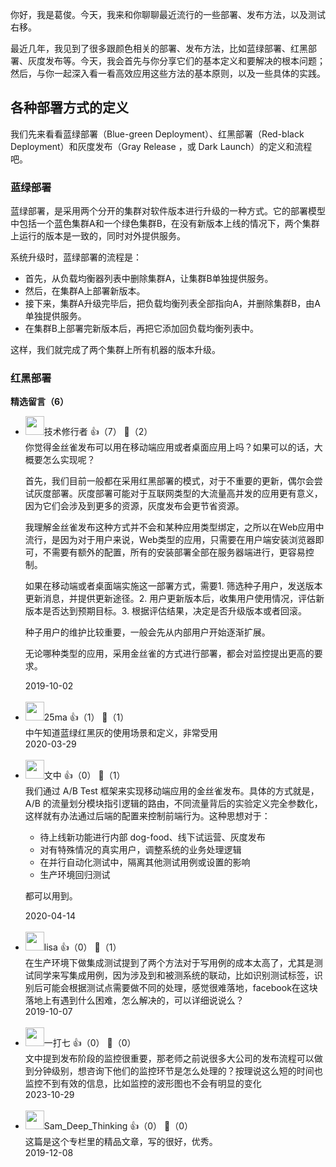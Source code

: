 你好，我是葛俊。今天，我来和你聊聊最近流行的一些部署、发布方法，以及测试右移。

最近几年，我见到了很多跟颜色相关的部署、发布方法，比如蓝绿部署、红黑部署、灰度发布等。今天，我会首先与你分享它们的基本定义和要解决的根本问题；然后，与你一起深入看一看高效应用这些方法的基本原则，以及一些具体的实践。

## 各种部署方式的定义

我们先来看看蓝绿部署（Blue-green Deployment）、红黑部署（Red-black Deployment）和灰度发布（Gray Release ，或 Dark Launch）的定义和流程吧。

### 蓝绿部署

蓝绿部署，是采用两个分开的集群对软件版本进行升级的一种方式。它的部署模型中包括一个蓝色集群A和一个绿色集群B，在没有新版本上线的情况下，两个集群上运行的版本是一致的，同时对外提供服务。

系统升级时，蓝绿部署的流程是：

- 首先，从负载均衡器列表中删除集群A，让集群B单独提供服务。
- 然后，在集群A上部署新版本。
- 接下来，集群A升级完毕后，把负载均衡列表全部指向A，并删除集群B，由A单独提供服务。
- 在集群B上部署完新版本后，再把它添加回负载均衡列表中。

这样，我们就完成了两个集群上所有机器的版本升级。

### 红黑部署
<div><strong>精选留言（6）</strong></div><ul>
<li><img src="https://static001.geekbang.org/account/avatar/00/0f/75/9b/611e74ab.jpg" width="30px"><span>技术修行者</span> 👍（7） 💬（2）<div>你觉得金丝雀发布可以用在移动端应用或者桌面应用上吗？如果可以的话，大概要怎么实现呢？

首先，我们目前一般都在采用红黑部署的模式，对于不重要的更新，偶尔会尝试灰度部署。灰度部署可能对于互联网类型的大流量高并发的应用更有意义，因为它们会涉及到更多的资源，灰度发布会更节省资源。

我理解金丝雀发布这种方式并不会和某种应用类型绑定，之所以在Web应用中流行，是因为对于用户来说，Web类型的应用，只需要在用户端安装浏览器即可，不需要有额外的配置，所有的安装部署全部在服务器端进行，更容易控制。

如果在移动端或者桌面端实施这一部署方式，需要1. 筛选种子用户，发送版本更新消息，并提供更新途径。2. 用户更新版本后，收集用户使用情况，评估新版本是否达到预期目标。3. 根据评估结果，决定是否升级版本或者回滚。

种子用户的维护比较重要，一般会先从内部用户开始逐渐扩展。

无论哪种类型的应用，采用金丝雀的方式进行部署，都会对监控提出更高的要求。</div>2019-10-02</li><br/><li><img src="https://static001.geekbang.org/account/avatar/00/13/e4/a1/178387da.jpg" width="30px"><span>25ma</span> 👍（1） 💬（1）<div>中午知道蓝绿红黑灰的使用场景和定义，非常受用</div>2020-03-29</li><br/><li><img src="https://static001.geekbang.org/account/avatar/00/10/92/8a/e86a8db7.jpg" width="30px"><span>文中</span> 👍（0） 💬（1）<div>我们通过 A&#47;B Test 框架来实现移动端应用的金丝雀发布。具体的方式就是，A&#47;B 的流量划分模块指引逻辑的路由，不同流量背后的实验定义完全参数化，这样就有办法通过后端的配置来控制前端行为。这种思想对于：
- 待上线新功能进行内部 dog-food、线下试运营、灰度发布
- 对有特殊情况的真实用户，调整系统的业务处理逻辑
- 在并行自动化测试中，隔离其他测试用例或设置的影响
- 生产环境回归测试

都可以用到。</div>2020-04-14</li><br/><li><img src="https://thirdwx.qlogo.cn/mmopen/vi_32/Q0j4TwGTfTLw3jpao45frZibQIAicWBfc7ofgrm5gJLiaFQSj5u2DDvkjy3ia5goicJLJlgVtZ0HryiaXb2VqpTSQT5Q/132" width="30px"><span>lisa</span> 👍（0） 💬（1）<div>在生产环境下做集成测试提到了两个方法对于写用例的成本太高了，尤其是测试同学来写集成用例，因为涉及到和被测系统的联动，比如识别测试标签，识别后可能会根据测试点需要做不同的处理，感觉很难落地，facebook在这块落地上有遇到什么困难，怎么解决的，可以详细说说么？</div>2019-10-07</li><br/><li><img src="https://static001.geekbang.org/account/avatar/00/12/f0/6d/3e570bb8.jpg" width="30px"><span>一打七</span> 👍（0） 💬（0）<div>文中提到发布阶段的监控很重要，那老师之前说很多大公司的发布流程可以做到分钟级别，想咨询下他们的监控环节是怎么处理的？按理说这么短的时间也监控不到有效的信息，比如监控的波形图也不会有明显的变化</div>2023-10-29</li><br/><li><img src="https://static001.geekbang.org/account/avatar/00/0f/46/c0/106d98e7.jpg" width="30px"><span>Sam_Deep_Thinking</span> 👍（0） 💬（0）<div>这篇是这个专栏里的精品文章，写的很好，优秀。</div>2019-12-08</li><br/>
</ul>